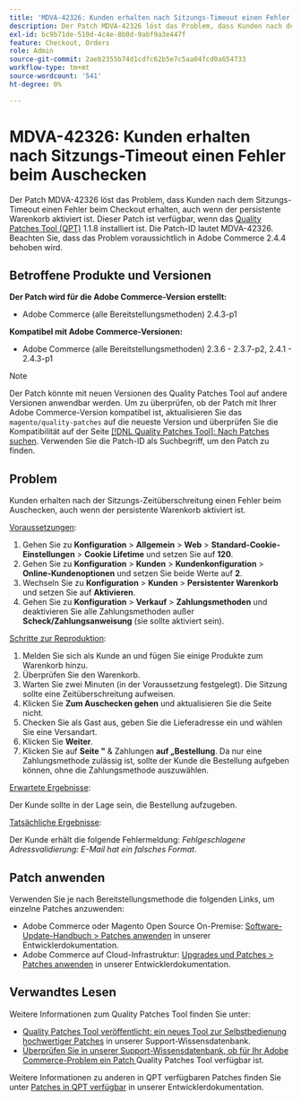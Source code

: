 ```yaml
---
title: 'MDVA-42326: Kunden erhalten nach Sitzungs-Timeout einen Fehler beim Auschecken'
description: Der Patch MDVA-42326 löst das Problem, dass Kunden nach dem Sitzungs-Timeout einen Fehler beim Checkout erhalten, auch wenn der persistente Warenkorb aktiviert ist. Dieser Patch ist verfügbar, wenn das [Quality Patches Tool (QPT)](/help/announcements/adobe-commerce-announcements/magento-quality-patches-released-new-tool-to-self-serve-quality-patches.md) 1.1.8 installiert ist. Die Patch-ID lautet MDVA-42326. Beachten Sie, dass das Problem voraussichtlich in Adobe Commerce 2.4.4 behoben wird.
exl-id: bc9b71de-510d-4c4e-8b0d-9abf9a3e447f
feature: Checkout, Orders
role: Admin
source-git-commit: 2aeb2355b74d1cdfc62b5e7c5aa04fcd0a654733
workflow-type: tm+mt
source-wordcount: '541'
ht-degree: 0%

---
```


# MDVA-42326: Kunden erhalten nach Sitzungs-Timeout einen Fehler beim Auschecken

Der Patch MDVA-42326 löst das Problem, dass Kunden nach dem Sitzungs-Timeout einen Fehler beim Checkout erhalten, auch wenn der persistente Warenkorb aktiviert ist. Dieser Patch ist verfügbar, wenn das [Quality Patches Tool (QPT)](/help/announcements/adobe-commerce-announcements/magento-quality-patches-released-new-tool-to-self-serve-quality-patches.md) 1.1.8 installiert ist. Die Patch-ID lautet MDVA-42326. Beachten Sie, dass das Problem voraussichtlich in Adobe Commerce 2.4.4 behoben wird.

## Betroffene Produkte und Versionen

**Der Patch wird für die Adobe Commerce-Version erstellt:**

* Adobe Commerce (alle Bereitstellungsmethoden) 2.4.3-p1

**Kompatibel mit Adobe Commerce-Versionen:**

* Adobe Commerce (alle Bereitstellungsmethoden) 2.3.6 - 2.3.7-p2, 2.4.1 - 2.4.3-p1

>[!NOTE]
>
>Der Patch könnte mit neuen Versionen des Quality Patches Tool auf andere Versionen anwendbar werden. Um zu überprüfen, ob der Patch mit Ihrer Adobe Commerce-Version kompatibel ist, aktualisieren Sie das `magento/quality-patches` auf die neueste Version und überprüfen Sie die Kompatibilität auf der Seite [[!DNL Quality Patches Tool]: Nach Patches suchen](https://experienceleague.adobe.com/tools/commerce-quality-patches/index.html). Verwenden Sie die Patch-ID als Suchbegriff, um den Patch zu finden.

## Problem

Kunden erhalten nach der Sitzungs-Zeitüberschreitung einen Fehler beim Auschecken, auch wenn der persistente Warenkorb aktiviert ist.

<u>Voraussetzungen</u>:

1. Gehen Sie zu **Konfiguration** > **Allgemein** > **Web** > **Standard-Cookie-Einstellungen** > **Cookie Lifetime** und setzen Sie auf **120**.
1. Gehen Sie zu **Konfiguration** > **Kunden** > **Kundenkonfiguration** > **Online-Kundenoptionen** und setzen Sie beide Werte auf **2**.
1. Wechseln Sie zu **Konfiguration** > **Kunden** > **Persistenter Warenkorb** und setzen Sie auf **Aktivieren**.
1. Gehen Sie zu **Konfiguration** > **Verkauf** > **Zahlungsmethoden** und deaktivieren Sie alle Zahlungsmethoden außer **Scheck/Zahlungsanweisung** (sie sollte aktiviert sein).

<u>Schritte zur Reproduktion</u>:

1. Melden Sie sich als Kunde an und fügen Sie einige Produkte zum Warenkorb hinzu.
1. Überprüfen Sie den Warenkorb.
1. Warten Sie zwei Minuten (in der Voraussetzung festgelegt). Die Sitzung sollte eine Zeitüberschreitung aufweisen.
1. Klicken Sie **Zum Auschecken gehen** und aktualisieren Sie die Seite nicht.
1. Checken Sie als Gast aus, geben Sie die Lieferadresse ein und wählen Sie eine Versandart.
1. Klicken Sie **Weiter**.
1. Klicken Sie auf **Seite &quot;** &amp; Zahlungen **auf „Bestellung**. Da nur eine Zahlungsmethode zulässig ist, sollte der Kunde die Bestellung aufgeben können, ohne die Zahlungsmethode auszuwählen.

<u>Erwartete Ergebnisse</u>:

Der Kunde sollte in der Lage sein, die Bestellung aufzugeben.

<u>Tatsächliche Ergebnisse</u>:

Der Kunde erhält die folgende Fehlermeldung: *Fehlgeschlagene Adressvalidierung: E-Mail hat ein falsches Format*.

## Patch anwenden

Verwenden Sie je nach Bereitstellungsmethode die folgenden Links, um einzelne Patches anzuwenden:

* Adobe Commerce oder Magento Open Source On-Premise: [Software-Update-Handbuch > Patches anwenden](https://experienceleague.adobe.com/en/docs/commerce-operations/tools/quality-patches-tool/usage) in unserer Entwicklerdokumentation.
* Adobe Commerce auf Cloud-Infrastruktur: [Upgrades und Patches > Patches anwenden](https://experienceleague.adobe.com/en/docs/commerce-cloud-service/user-guide/develop/upgrade/apply-patches) in unserer Entwicklerdokumentation.

## Verwandtes Lesen

Weitere Informationen zum Quality Patches Tool finden Sie unter:

* [Quality Patches Tool veröffentlicht: ein neues Tool zur Selbstbedienung hochwertiger Patches](/help/announcements/adobe-commerce-announcements/magento-quality-patches-released-new-tool-to-self-serve-quality-patches.md) in unserer Support-Wissensdatenbank.
* [Überprüfen Sie in unserer Support-Wissensdatenbank, ob für Ihr Adobe Commerce-Problem ein Patch ](/help/support-tools/patches-available-in-qpt-tool/check-patch-for-magento-issue-with-magento-quality-patches.md) Quality Patches Tool verfügbar ist.

Weitere Informationen zu anderen in QPT verfügbaren Patches finden Sie unter [Patches in QPT verfügbar](https://experienceleague.adobe.com/tools/commerce-quality-patches/index.html) in unserer Entwicklerdokumentation.
